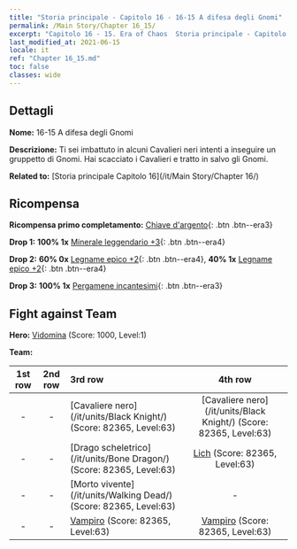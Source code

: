 ```yaml
---
title: "Storia principale - Capitolo 16 - 16-15 A difesa degli Gnomi"
permalink: /Main Story/Chapter 16_15/
excerpt: "Capitolo 16 - 15. Era of Chaos  Storia principale - Capitolo 16_15. 16-15 A difesa degli Gnomi"
last_modified_at: 2021-06-15
locale: it
ref: "Chapter 16_15.md"
toc: false
classes: wide
---
```


## Dettagli

 **Nome:** 16-15 A difesa degli Gnomi

 **Descrizione:** Ti sei imbattuto in alcuni Cavalieri neri intenti a inseguire un gruppetto di Gnomi. Hai scacciato i Cavalieri e tratto in salvo gli Gnomi.

 **Related to:** [Storia principale Capitolo 16](/it/Main Story/Chapter 16/)

## Ricompensa

 **Ricompensa primo completamento:** [Chiave d'argento](/ItemsIT/con_693/){: .btn .btn--era3}

 **Drop 1:** **100% 1x** [Minerale leggendario +3](/ItemsIT/mat_54/){: .btn .btn--era4}

 **Drop 2:** **60% 0x** [Legname epico +2](/ItemsIT/mat_48/){: .btn .btn--era4}, **40% 1x** [Legname epico +2](/ItemsIT/mat_48/){: .btn .btn--era4}

 **Drop 3:** **100% 1x** [Pergamene incantesimi](/ItemsIT/con_694/){: .btn .btn--era3}


## Fight against Team
 **Hero:** [Vidomina](/it/heroes/Vidomina/) (Score: 1000, Level:1)

 **Team:**


  | 1st row | 2nd row | 3rd row | 4th row |
  |:----:|:----:|:----|:----:|
  | - | - | [Cavaliere nero](/it/units/Black Knight/) (Score: 82365, Level:63)  | [Cavaliere nero](/it/units/Black Knight/) (Score: 82365, Level:63)  |
  | - | - | [Drago scheletrico](/it/units/Bone Dragon/) (Score: 82365, Level:63)  | [Lich](/it/units/Lich/) (Score: 82365, Level:63)  |
  | - | - | [Morto vivente](/it/units/Walking Dead/) (Score: 82365, Level:63)  | - |
  | - | - | [Vampiro](/it/units/Vampire/) (Score: 82365, Level:63)  | [Vampiro](/it/units/Vampire/) (Score: 82365, Level:63)  |


